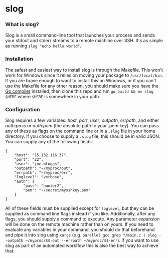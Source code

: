 # slog

### What is slog?
Slog is a small command-line tool that launches your process and sends your stdout and stderr streams to a remote machine over SSH. It's as simple as running `slog "echo hello world"`.

### Installation
The safest and easiest way to install slog is through the Makefile. This won't work for Windows since it relies on moving your package to `/usr/local/bin`. If you are brave enough to want to install this on Windows, or if you can't use the Makefile for any other reason, you should make sure you have the [Go compiler](https://golang.org/doc/install) installed, then clone this repo and run `go build && mv slog $HERE` where `$HERE` is somewhere in your path.

### Configuration
Slog requires a few variables: *host*, *port*, *user*, *outpath*, *errpath*, and either *auth:pass* or *auth:pem* (the absolute path to your .pem key). You can pass any of these as flags on the command line or in a `.slog` file in your home directory. If you choose to supply a `.slog` file, this should be in valid JSON. You can supply any of the following fields: 

```
{
	"host": "15.132.116.37",
	"port": "22",
	"user": "joe.bloggs",
	"outpath": "~/myproc/out",
	"errpath": "~/myproc/err",
	"loglevel": "verbose",
	"auth": {
		"pass": "hunter2",
		"pem": "~/secret/mysshkey.pem"
	}
}
```
All of these fields must be supplied except for `loglevel`, but they can be supplied as command line flags instead if you like. Additionally, after any flags, you should supply a command to execute. Any parameter expansion will be done on the remote machine rather than on yours. If you need to evaluate any variables in your command, you should do that beforehand and pipe it into slog using `xargs` (e.g. `parallel gcc grep */main.c | slog --outpath ~/myproc/$$-out --errpath ~/myproc/$$-err`). If you want to use slog as part of an automated workflow this is also the best way to achieve that.